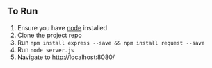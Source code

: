 ## To Run ##
1. Ensure you have [node](https://nodejs.org) installed
2. Clone the project repo
3. Run `npm install express --save && npm install request --save`
4. Run `node server.js`
5. Navigate to http://localhost:8080/